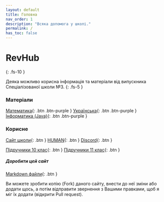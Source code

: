 ```yaml
---
layout: default
title: Головна
nav_order: 1
description: "Всяка допомога у школі."
permalink: /
has_toc: false
---
```


# RevHub
{: .fs-10 }

Деяка можливо корисна інформація та матеріали від випускника Спеціалізованої школи №3.
{: .fs-5 }

### Матеріали

[Математика](math){: .btn .btn-purple }
[Українська](ukr){: .btn .btn-purple }
[Інформатика (Java)](CS/index){: .btn .btn-purple }

### Корисне

[Сайт школи](https://school3.kyiv.ua/){: .btn }
[HUMAN](https://lms.human.ua/app/home/){: .btn }
[Discord](https://discord.com/){: .btn }

[Підручники 10 клас](https://lib.imzo.gov.ua/yelektronn-vers-pdruchnikv/10-klas/){: .btn }
[Підручники 11 клас](https://lib.imzo.gov.ua/yelektronn-vers-pdruchnikv/11-klas/){: .btn }

##### Доробити цей сайт

[Markdown файли](https://github.com/yaBobJonez/Homework/tree/uni/docs){: .btn }

Ви можете зробити копію (Fork) даного сайту, внести до неї зміни або додати щось, а потім відправити звернення з Вашими правками, щоб я міг їх додати (відкрити Pull request).
